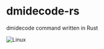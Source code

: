 # dmidecode-rs
dmidecode command written in Rust

![Linux](https://github.com/jrgerber/dmidecode-rs/actions/workflows/linux.yml/badge.svg)
